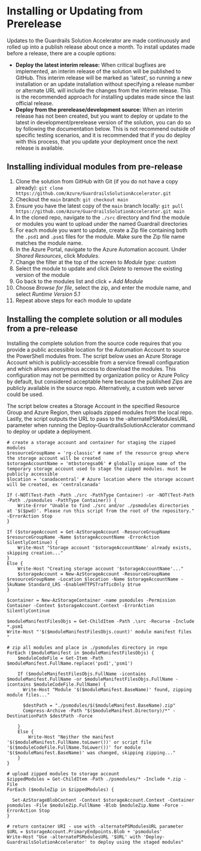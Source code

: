 # Installing or Updating from Prerelease

Updates to the Guardrails Solution Accelerator are made continuously and rolled up into a publish release about once a month. To install updates made before a release, there are a couple options:

- **Deploy the latest interim release:** When critical bugfixes are implemented, an interim release of the solution will be published to GitHub. This interim release will be marked as 'latest', so running a new installation or an update installation without specifying a release number or alternate URL will include the changes from the interim release. This is the recommended approach for installing updates made since the last official release.
- **Deploy from the prerelease/development source:** When an interim release has not been created, but you want to deploy or update to the latest in development/prerelease version of the solution, you can do so by following the documentation below. This is not recommend outside of specific testing scenarios, and it is recommended that if you do deploy with this process, that you update your deployment once the next release is available.

## Installing individual modules from pre-release

1. Clone the solution from GitHub with Git (if you do not have a copy already): `git clone https://github.com/Azure/GuardrailsSolutionAccelerator.git`
1. Checkout the `main` branch: `git checkout main`
1. Ensure you have the latest copy of the `main` branch locally: `git pull https://github.com/Azure/GuardrailsSolutionAccelerator.git main`
1. In the cloned repo, navigate to the `./src` directory and find the module or modules you want to upload under the named Guardrail directories
1. For each module you want to update, create a Zip file containing both the `.psd1` and `.psm1` files for the module. Make sure the Zip file name matches the module name.
1. In the Azure Portal, navigate to the Azure Automation account. Under *Shared Resources*, click *Modules*.
1. Change the filter at the top of the screen to *Module type: custom*
1. Select the module to update and click *Delete* to remove the existing version of the module
1. Go back to the modules list and click *+ Add Module*
1. Choose *Browse for file*, select the zip, and enter the module name, and select *Runtime Version 5.1*
1. Repeat above steps for each module to update

## Installing the complete solution or all modules from a pre-release

Installing the complete solution from the source code requires that you provide a public accessible location for the Automation Account to source the PowerShell modules from. The script below uses an Azure Storage Account which is publicly-accessible from a service firewall configuration and which allows anonymous access to download the modules. This configuration may not be permitted by organization policy or Azure Policy by default, but considered acceptable here because the published Zips are publicly available in the source repo. Alternatively, a custom web server could be used.

The script below creates a Storage Account in the specified Resource Group and Azure Region, then uploads zipped modules from the local repo. Lastly, the script outputs the URL to pass to the -alternatePSModulesURL parameter when running the Deploy-GuardrailsSolutionAcclerator command to deploy or update a deployment. 

```azurepowershell
# create a storage account and container for staging the zipped modules 
$resourceGroupName = 'rg-classic' # name of the resource group where the storage account will be created
$storageAccountName = 'mtbstoregsa06' # globally unique name of the temporary storage account used to stage the zipped modules. must be publicly accessible
$location = 'canadacentral' # Azure location where the storage account will be created, ex 'centralcanada'

If (-NOT(Test-Path -Path ./src -PathType Container) -or -NOT(Test-Path -Path ./psmodules -PathType Container)) {
    Write-Error "Unable to find ./src and/or ./psmodules directories at '$($pwd)'. Please run this script from the root of the repository." -ErrorAction Stop
}

If ($storageAccount = Get-AzStorageAccount -ResourceGroupName $resourceGroupName -Name $storageAccountName -ErrorAction SilentlyContinue) {
    Write-Host "Storage account '$storageAccountName' already exists, skipping creation..."
}
Else {
    Write-Host "Creating storage account '$storageAccountName'..."
    $storageAccount = New-AzStorageAccount -ResourceGroupName $resourceGroupName -Location $location -Name $storageAccountName -SkuName Standard_LRS -EnableHTTPSTrafficOnly $true
}

$container = New-AzStorageContainer -name psmodules -Permission Container -Context $storageAccount.Context -ErrorAction SilentlyContinue

$moduleManifestFilesObjs = Get-ChildItem -Path .\src -Recurse -Include *.psm1
Write-Host "'$($moduleManifestFilesObjs.count)' module manifest files "

# zip all modules and place in ./psmodules directory in repo
ForEach ($moduleManifest in $moduleManifestFilesObjs) {
    $moduleCodeFile = Get-Item -Path $moduleManifest.FullName.replace('psd1','psm1')
    
    If ($moduleManifestFilesObjs.FullName -icontains $moduleManifest.FullName -or $moduleManifestFilesObjs.FullName -icontains $moduleCodeFile.FullName) {
      Write-Host "Module '$($moduleManifest.BaseName)' found, zipping module files..."

      $destPath = "./psmodules/$($moduleManifest.BaseName).zip"
      Compress-Archive -Path "$($moduleManifest.Directory)/*" -DestinationPath $destPath -Force

    }
    Else {
        Write-Host "Neither the manifest '$($moduleManifest.FullName.toLower())' or script file '$($moduleCodeFile.FullName.ToLower())' for module '$($moduleManifest.BaseName)' was changed, skipping zipping..."
    }
}

# upload zipped modules to storage account
$zippedModules = Get-ChildItem -Path ./psmodules/* -Include *.zip -File
ForEach ($moduleZip in $zippedModules) {

  Set-AzStorageBlobContent -Context $storageAccount.Context -Container psmodules -File $moduleZip.FullName -Blob $moduleZip.Name -Force -ErrorAction Stop
}

# return container URI - use with -alternatePSModulesURL parameter
$URL = $storageAccount.PrimaryEndpoints.Blob + 'psmodules'
Write-Host "Use -alternatePSModulesURL '$URL' with 'Deploy-GuardrailsSolutionAccelerator' to deploy using the staged modules"

```